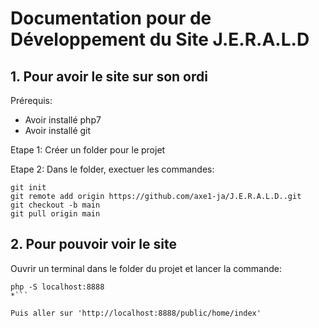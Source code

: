 # Documentation pour de Développement du Site J.E.R.A.L.D

## 1. Pour avoir le site sur son ordi

Prérequis:
- Avoir installé php7
- Avoir installé git

Etape 1: Créer un folder pour le projet

Etape 2: Dans le folder, exectuer les commandes:
```
git init
git remote add origin https://github.com/axe1-ja/J.E.R.A.L.D..git
git checkout -b main
git pull origin main
```

## 2. Pour pouvoir voir le site

Ouvrir un terminal dans le folder du projet et lancer la commande:
```
php -S localhost:8888
*```

Puis aller sur 'http://localhost:8888/public/home/index'

